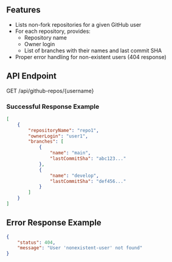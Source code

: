 ## Features

- Lists non-fork repositories for a given GitHub user
- For each repository, provides:
  - Repository name
  - Owner login
  - List of branches with their names and last commit SHA
- Proper error handling for non-existent users (404 response)

## API Endpoint
GET /api/github-repos/{username}

### Successful Response Example

```json
[
    {
        "repositoryName": "repo1",
        "ownerLogin": "user1",
        "branches": [
            {
                "name": "main",
                "lastCommitSha": "abc123..."
            },
            {
                "name": "develop",
                "lastCommitSha": "def456..."
            }
        ]
    }
]
```
## Error Response Example
```json
{
    "status": 404,
    "message": "User 'nonexistent-user' not found"
}
```
